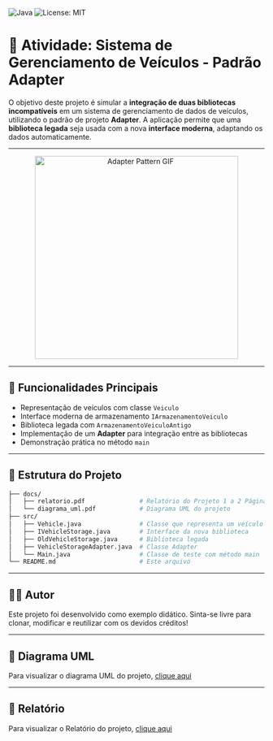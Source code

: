 ![Java](https://img.shields.io/badge/Java-ED8B00?style=for-the-badge&logo=java&logoColor=white)
![License: MIT](https://img.shields.io/badge/License-MIT-yellow.svg)

# 🚀 Atividade: Sistema de Gerenciamento de Veículos - Padrão Adapter

O objetivo deste projeto é simular a **integração de duas bibliotecas incompatíveis** em um sistema de gerenciamento de dados de veículos, utilizando o padrão de projeto **Adapter**. A aplicação permite que uma **biblioteca legada** seja usada com a nova **interface moderna**, adaptando os dados automaticamente.

---

<p align="center">
  <img src="https://media.giphy.com/media/XreQmk7ETCak0/giphy.gif" width="400" alt="Adapter Pattern GIF">
</p>

---

## 🎯 Funcionalidades Principais

- Representação de veículos com classe `Veiculo`
- Interface moderna de armazenamento `IArmazenamentoVeiculo`
- Biblioteca legada com `ArmazenamentoVeiculoAntigo`
- Implementação de um **Adapter** para integração entre as bibliotecas
- Demonstração prática no método `main`

---

## 🧱 Estrutura do Projeto

```bash
├── docs/
│   ├── relatorio.pdf               # Relatório do Projeto 1 a 2 Páginas
│   └── diagrama_uml.pdf            # Diagrama UML do projeto
├── src/
│   ├── Vehicle.java                # Classe que representa um veículo
│   ├── IVehicleStorage.java        # Interface da nova biblioteca
│   ├── OldVehicleStorage.java      # Biblioteca legada
│   ├── VehicleStorageAdapter.java  # Classe Adapter
│   └── Main.java                   # Classe de teste com método main
└── README.md                       # Este arquivo

```

---

## 👨‍💻 Autor

Este projeto foi desenvolvido como exemplo didático.
Sinta-se livre para clonar, modificar e reutilizar com os devidos créditos!

---

## 📄 Diagrama UML
Para visualizar o diagrama UML do projeto, [clique aqui](https://github.com/MyckaelAndrade/design-patterns/blob/MyckaelAndrade-atividade-8/Atividade%208/docs/diagrama_uml.pdf)

---

## 📝 Relatório
Para visualizar o Relatório do projeto, [clique aqui](https://github.com/MyckaelAndrade/design-patterns/blob/MyckaelAndrade-atividade-8/Atividade%208/docs/relatorio.pdf)
